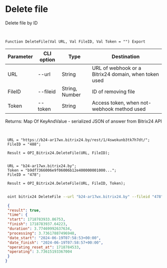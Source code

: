 ﻿---
sidebar_position: 12
---

# Delete file
 Delete file by ID


<br/>


`Function DeleteFile(Val URL, Val FileID, Val Token = "") Export`

 | Parameter | CLI option | Type | Destination |
 |-|-|-|-|
 | URL | --url | String | URL of webhook or a Bitrix24 domain, when token used |
 | FileID | --fileid | String, Number | ID of removing file |
 | Token | --token | String | Access token, when not-webhook method used |

 
 Returns: Map Of KeyAndValue - serialized JSON of answer from Bitrix24 API

<br/>




```bsl title="Code example"
 URL = "https://b24-ar17wx.bitrix24.by/rest/1/4swokunb3tk7h7dt/";
 FileID = "488";
 
 Result = OPI_Bitrix24.DeleteFile(URL, FileID);
 
 
 URL = "b24-ar17wx.bitrix24.by";
 Token = "b9df7366006e9f06006b12e400000001000...";
 FileID = "478";
 
 Result = OPI_Bitrix24.DeleteFile(URL, FileID, Token);
```
	


```sh title="CLI command example"
 
 oint bitrix24 DeleteFile --url "b24-ar17wx.bitrix24.by" --fileid "478" --token "b9df7366006e9f06006b12e400000001000..."

```

```json title="Result"
 {
 "result": true,
 "time": {
 "start": 1718783933.86753,
 "finish": 1718783937.64223,
 "duration": 3.77469992637634,
 "processing": 3.73617887496948,
 "date_start": "2024-06-19T07:58:53+00:00",
 "date_finish": "2024-06-19T07:58:57+00:00",
 "operating_reset_at": 1718784533,
 "operating": 3.73615193367004
 }
}
```
